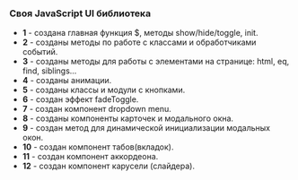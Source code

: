 ### Своя JavaScript UI библиотека

* **1** - создана главная функция $, методы show/hide/toggle, init.
* **2** - созданы методы по работе с классами и обработчиками событий.
* **3** - созданы методы для работы с элементами на странице: html, eq, find, siblings…
* **4** - созданы анимации.
* **5** - созданы классы и модули с кнопками.
* **6** - создан эффект fadeToggle.
* **7** - создан компонент dropdown menu.
* **8** - созданы компоненты карточек и модального окна.
* **9** - создан метод для динамической инициализации модальных окон.
* **10** - создан компонент табов(вкладок).
* **11** - создан компонент аккордеона.
* **12** - создан компонент карусели (слайдера).

